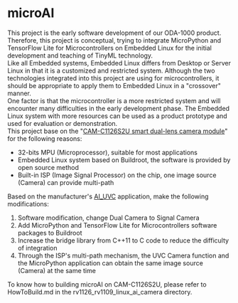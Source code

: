 # microAI
This project is the early software development of our ODA-1000 product. Therefore, this project is conceptual, trying to integrate MicroPython and TensorFlow Lite for Microcontrollers on Embedded Linux for the initial development and teaching of TinyML technology.  
Like all Embedded systems, Embedded Linux differs from Desktop or Server Linux in that it is a customized and restricted system. Although the two technologies integrated into this project are using for microcontrollers, it should be appropriate to apply them to Embedded Linux in a "crossover" manner.  
One factor is that the microcontroller is a more restricted system and will encounter many difficulties in the early development phase. The Embedded Linux system with more resources can be used as a product prototype and used for evaluation or demonstration.  
This project base on the "[CAM-C1126S2U smart dual-lens camera module](http://en.t-firefly.com/product/dev/camc1126s2u.html)" for the following reasons:  

* 32-bits MPU (Microprocessor), suitable for most applications  
* Embedded Linux system based on Buildroot, the software is provided by open source method  
* Built-in ISP (Image Signal Processor) on the chip, one image source (Camera) can provide multi-path  
  
Based on the manufacturer's [AI_UVC](https://wiki.t-firefly.com/en/CAM-C11262U/Application_scenarios.html#ai-uvc-camera) application, make the following modifications:  

1. Software modification, change Dual Camera to Signal Camera  
2. Add MicroPython and TensorFlow Lite for Microcontrollers software packages to Buildroot  
3. Increase the bridge library from C++11 to C code to reduce the difficulty of integration  
4. Through the ISP's multi-path mechanism, the UVC Camera function and the MicroPython application can obtain the same image source (Camera) at the same time  
  
To know how to building microAI on CAM-C1126S2U, please refer to HowToBuild.md in the rv1126_rv1109_linux_ai_camera directory.